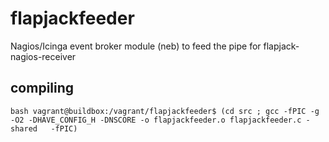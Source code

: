 flapjackfeeder
==============

Nagios/Icinga event broker module (neb) to feed the pipe for flapjack-nagios-receiver


## compiling

`` bash
vagrant@buildbox:/vagrant/flapjackfeeder$ (cd src ; gcc -fPIC -g -O2 -DHAVE_CONFIG_H -DNSCORE -o flapjackfeeder.o flapjackfeeder.c -shared   -fPIC)
``
